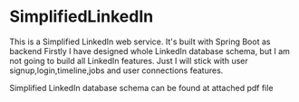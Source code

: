 # SimplifiedLinkedIn
This is a Simplified LinkedIn web service. It's built with Spring Boot as backend Firstly I have designed whole LinkedIn
database schema, but I am not going to build all LinkedIn features. Just I will stick with user
signup,login,timeline,jobs and user connections features.

Simplified LinkedIn database schema can be found at attached pdf file
